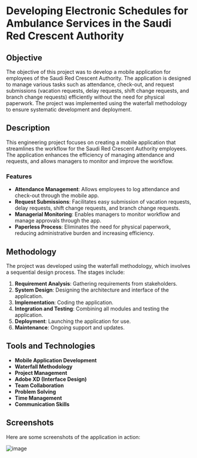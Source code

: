 # Developing Electronic Schedules for Ambulance Services in the Saudi Red Crescent Authority

## Objective
The objective of this project was to develop a mobile application for employees of the Saudi Red Crescent Authority. The application is designed to manage various tasks such as attendance, check-out, and request submissions (vacation requests, delay requests, shift change requests, and branch change requests) efficiently without the need for physical paperwork. The project was implemented using the waterfall methodology to ensure systematic development and deployment.

## Description
This engineering project focuses on creating a mobile application that streamlines the workflow for the Saudi Red Crescent Authority employees. The application enhances the efficiency of managing attendance and requests, and allows managers to monitor and improve the workflow.

### Features
- **Attendance Management**: Allows employees to log attendance and check-out through the mobile app.
- **Request Submissions**: Facilitates easy submission of vacation requests, delay requests, shift change requests, and branch change requests.
- **Managerial Monitoring**: Enables managers to monitor workflow and manage approvals through the app.
- **Paperless Process**: Eliminates the need for physical paperwork, reducing administrative burden and increasing efficiency.

## Methodology
The project was developed using the waterfall methodology, which involves a sequential design process. The stages include:
1. **Requirement Analysis**: Gathering requirements from stakeholders.
2. **System Design**: Designing the architecture and interface of the application.
3. **Implementation**: Coding the application.
4. **Integration and Testing**: Combining all modules and testing the application.
5. **Deployment**: Launching the application for use.
6. **Maintenance**: Ongoing support and updates.

## Tools and Technologies
- **Mobile Application Development**
- **Waterfall Methodology**
- **Project Management**
- **Adobe XD (Interface Design)**
- **Team Collaboration**
- **Problem Solving**
- **Time Management**
- **Communication Skills**

## Screenshots
Here are some screenshots of the application in action:

![image](https://github.com/Alhanoufa21/Developing-electronic-schedules-for-ambulance-services-in-the-Saudi-Red-Crescent-Authority/assets/117589529/8530dd6c-2fd5-4071-9039-c451fc0c50f7)
